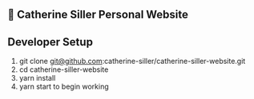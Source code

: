## 💫 Catherine Siller Personal Website

## Developer Setup
1. git clone git@github.com:catherine-siller/catherine-siller-website.git
2. cd catherine-siller-website
3. yarn install
4. yarn start to begin working